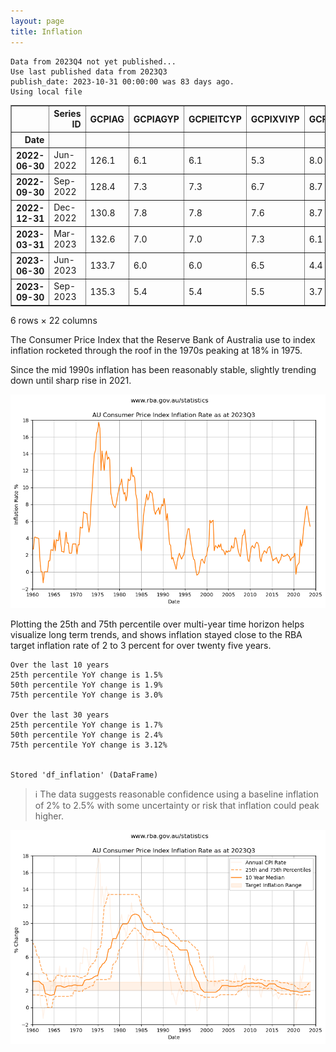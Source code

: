 ```yaml
---
layout: page
title: Inflation
---
```


    Data from 2023Q4 not yet published...
    Use last published data from 2023Q3
    publish_date: 2023-10-31 00:00:00 was 83 days ago.
    Using local file





<div>
<style scoped>
    .dataframe tbody tr th:only-of-type {
        vertical-align: middle;
    }

    .dataframe tbody tr th {
        vertical-align: top;
    }

    .dataframe thead th {
        text-align: right;
    }
</style>
<table border="1" class="dataframe">
  <thead>
    <tr style="text-align: right;">
      <th></th>
      <th>Series ID</th>
      <th>GCPIAG</th>
      <th>GCPIAGYP</th>
      <th>GCPIEITCYP</th>
      <th>GCPIXVIYP</th>
      <th>GCPITIYP</th>
      <th>GCPITXVIYP</th>
      <th>GCPINTIYP</th>
      <th>GCPINTXDLYP</th>
      <th>GCPIOCPMWMYP</th>
      <th>...</th>
      <th>GCPIAGSAQP</th>
      <th>GCPIEITCQP</th>
      <th>GCPIXVIQP</th>
      <th>GCPITIQP</th>
      <th>GCPITXVIQP</th>
      <th>GCPINTIQP</th>
      <th>GCPINTXDLQP</th>
      <th>GCPIOCPMWMQP</th>
      <th>GCPIOCPMTMQP</th>
      <th>Unnamed: 21</th>
    </tr>
    <tr>
      <th>Date</th>
      <th></th>
      <th></th>
      <th></th>
      <th></th>
      <th></th>
      <th></th>
      <th></th>
      <th></th>
      <th></th>
      <th></th>
      <th></th>
      <th></th>
      <th></th>
      <th></th>
      <th></th>
      <th></th>
      <th></th>
      <th></th>
      <th></th>
      <th></th>
      <th></th>
    </tr>
  </thead>
  <tbody>
    <tr>
      <th>2022-06-30</th>
      <td>Jun-2022</td>
      <td>126.1</td>
      <td>6.1</td>
      <td>6.1</td>
      <td>5.3</td>
      <td>8.0</td>
      <td>5.1</td>
      <td>5.3</td>
      <td>5.3</td>
      <td>4.4</td>
      <td>...</td>
      <td>1.9</td>
      <td>1.9</td>
      <td>1.7</td>
      <td>2.3</td>
      <td>1.8</td>
      <td>1.7</td>
      <td>1.7</td>
      <td>1.4</td>
      <td>1.6</td>
      <td>NaN</td>
    </tr>
    <tr>
      <th>2022-09-30</th>
      <td>Sep-2022</td>
      <td>128.4</td>
      <td>7.3</td>
      <td>7.3</td>
      <td>6.7</td>
      <td>8.7</td>
      <td>6.9</td>
      <td>6.5</td>
      <td>6.5</td>
      <td>5.0</td>
      <td>...</td>
      <td>1.7</td>
      <td>1.7</td>
      <td>1.9</td>
      <td>1.4</td>
      <td>1.8</td>
      <td>2.0</td>
      <td>2.0</td>
      <td>1.4</td>
      <td>1.8</td>
      <td>NaN</td>
    </tr>
    <tr>
      <th>2022-12-31</th>
      <td>Dec-2022</td>
      <td>130.8</td>
      <td>7.8</td>
      <td>7.8</td>
      <td>7.6</td>
      <td>8.7</td>
      <td>8.1</td>
      <td>7.4</td>
      <td>7.4</td>
      <td>5.8</td>
      <td>...</td>
      <td>1.9</td>
      <td>1.9</td>
      <td>2.1</td>
      <td>1.8</td>
      <td>2.3</td>
      <td>1.9</td>
      <td>1.9</td>
      <td>1.6</td>
      <td>1.7</td>
      <td>NaN</td>
    </tr>
    <tr>
      <th>2023-03-31</th>
      <td>Mar-2023</td>
      <td>132.6</td>
      <td>7.0</td>
      <td>7.0</td>
      <td>7.3</td>
      <td>6.1</td>
      <td>6.7</td>
      <td>7.5</td>
      <td>7.5</td>
      <td>5.8</td>
      <td>...</td>
      <td>1.3</td>
      <td>1.3</td>
      <td>1.5</td>
      <td>0.6</td>
      <td>0.8</td>
      <td>1.7</td>
      <td>1.7</td>
      <td>1.2</td>
      <td>1.2</td>
      <td>NaN</td>
    </tr>
    <tr>
      <th>2023-06-30</th>
      <td>Jun-2023</td>
      <td>133.7</td>
      <td>6.0</td>
      <td>6.0</td>
      <td>6.5</td>
      <td>4.4</td>
      <td>5.8</td>
      <td>6.9</td>
      <td>6.9</td>
      <td>5.4</td>
      <td>...</td>
      <td>1.0</td>
      <td>1.0</td>
      <td>1.0</td>
      <td>0.8</td>
      <td>1.0</td>
      <td>1.1</td>
      <td>1.1</td>
      <td>1.0</td>
      <td>1.0</td>
      <td>NaN</td>
    </tr>
    <tr>
      <th>2023-09-30</th>
      <td>Sep-2023</td>
      <td>135.3</td>
      <td>5.4</td>
      <td>5.4</td>
      <td>5.5</td>
      <td>3.7</td>
      <td>4.1</td>
      <td>6.2</td>
      <td>6.2</td>
      <td>5.2</td>
      <td>...</td>
      <td>1.0</td>
      <td>1.0</td>
      <td>0.8</td>
      <td>0.4</td>
      <td>-0.2</td>
      <td>1.3</td>
      <td>1.3</td>
      <td>1.3</td>
      <td>1.2</td>
      <td>NaN</td>
    </tr>
  </tbody>
</table>
<p>6 rows × 22 columns</p>
</div>



The Consumer Price Index that the Reserve Bank of Australia use to index inflation rocketed through the roof in the 1970s peaking at 18% in 1975. 

Since the mid 1990s inflation has been reasonably stable, slightly trending down until sharp rise in 2021.


    
![png](images/inflation2_6_0.png)
    


Plotting the 25th and 75th percentile over multi-year time horizon helps visualize long term trends, and shows inflation stayed close to the RBA target inflation rate of 2 to 3 percent for over twenty five years.

    Over the last 10 years
    25th percentile YoY change is 1.5%
    50th percentile YoY change is 1.9%
    75th percentile YoY change is 3.0%
    
    Over the last 30 years
    25th percentile YoY change is 1.7%
    50th percentile YoY change is 2.4%
    75th percentile YoY change is 3.12%


    Stored 'df_inflation' (DataFrame)


> ℹ The data suggests reasonable confidence using a baseline inflation of 2% to 2.5% with some uncertainty or risk that inflation could peak higher.


    
![png](images/inflation2_11_0.png)
    

